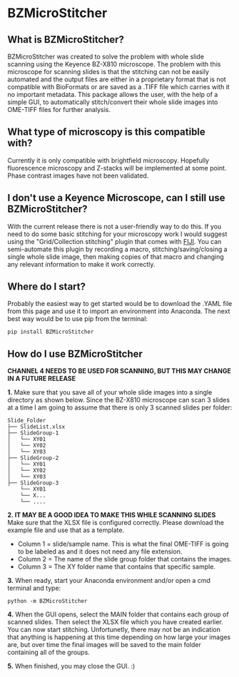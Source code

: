 # BZMicroStitcher
## What is BZMicroStitcher?
BZMicroStitcher was created to solve the problem with whole slide scanning using the Keyence BZ-X810 microscope. The problem with this microscope for scanning slides is that the stitching can not be easily automated and the output files are either in a proprietary format that is not compatible with BioFormats or are saved as a .TIFF file which carries with it no important metadata. This package allows the user, with the help of a simple GUI, to automatically stitch/convert their whole slide images into OME-TIFF files for further analysis.

## What type of microscopy is this compatible with?
Currently it is only compatible with brightfield microscopy. Hopefully fluorescence microscopy and Z-stacks will be implemented at some point. Phase contrast images have not been validated.

## I don't use a Keyence Microscope, can I still use BZMicroStitcher?
With the current release there is not a user-friendly way to do this. 
If you need to do some basic stitching for your microscopy work I would suggest using the "Grid/Collection stitching" plugin that comes with [FIJI](https://imagej.net/software/fiji/). 
You can semi-automate this plugin by recording a macro, stitching/saving/closing a single whole slide image, then making copies of that macro and changing any relevant information to make it work correctly.

## Where do I start?
Probably the easiest way to get started would be to download the .YAML file from this page and use it to import an environment into Anaconda.
The next best way would be to use pip from the terminal:
```
pip install BZMicroStitcher
```
## How do I use BZMicroStitcher
**CHANNEL 4 NEEDS TO BE USED FOR SCANNING, BUT THIS MAY CHANGE IN A FUTURE RELEASE**

**1.** Make sure that you save all of your whole slide images into a single directory as shown below. Since the BZ-X810 microscope can scan 3 slides at a time I am going to assume that there is only 3 scanned slides per folder:
```
Slide_Folder
├── SlideList.xlsx
├── SlideGroup-1
│   └── XY01
│   └── XY02
│   └── XY03
├── SlideGroup-2
│   └── XY01
│   └── XY02
│   └── XY03
├── SlideGroup-3
    └── XY01
    └── X...
    └── ....
```
**2. IT MAY BE A GOOD IDEA TO MAKE THIS WHILE SCANNING SLIDES** Make sure that the XLSX file is configured correctly. Please download the example file and use that as a template. 
- Column 1 = slide/sample name. This is what the final OME-TIFF is going to be labeled as and it does not need any file extension.
- Column 2 = The name of the slide group folder that contains the images.
- Column 3 = The XY folder name that contains that specific sample.

**3.** When ready, start your Anaconda environment and/or open a cmd terminal and type:
```
python -m BZMicroStitcher
```
**4.** When the GUI opens, select the MAIN folder that contains each group of scanned slides. Then select the XLSX file which you have created earlier. You can now start stitching.
Unfortunetly, there may not be an indication that anything is happening at this time depending on how large your images are, but over time the final images will be saved to the main folder containing all of the groups.

**5.** When finished, you may close the GUI. :)
